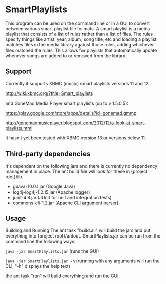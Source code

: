 SmartPlaylists
==============

This program can be used on the command line or in a GUI to convert between various smart playlist file formats. A smart playlist is a media playlist that consists of a list of rules rather than a list of files. The rules specify things like artist, year, album, song title, etc and loading a playlist matches files in the media library against those rules, adding whichever files matched the rules. This allows for playlists that automatically update whenever songs are added to or removed from the library.

Support
-------
Currently it supports XBMC (music) smart playlists versions 11 and 12:

http://wiki.xbmc.org/?title=Smart_playlists

and GoneMad Media Player smart playlists (up to v 1.5.0.5):

https://play.google.com/store/apps/details?id=gonemad.gmmp

http://gonemadmusicplayer.blogspot.com/2012/12/a-look-at-smart-playlists.html

It hasn't yet been tested with XBMC version 13 or versions below 11.

Third-party dependencies
------------------------
It's dependent on the following jars and there is currently no dependency management in place. The ant build file will look for these in {project root}/lib.
* guava-10.0.1.jar (Google Java)
* log4j-log4j-1.2.15.jar (Apache logger)
* junit-4.8.jar (JUnit for unit and integration tests)
* commons-cli-1.2.jar (Apache CLI argument parser)

Usage
-----
Building and Running
The ant task "build.all" will build the jars and put everything into {project root}/antout. SmartPlaylists.jar can be run from the command line the following ways:

`java -jar SmartPlaylists.jar`    (runs the GUI)

`java -jar SmartPlaylists.jar -h` (running with any arguments will run the CLI, "-h" displays the help text)

the ant task "run" will build everything and run the GUI.
